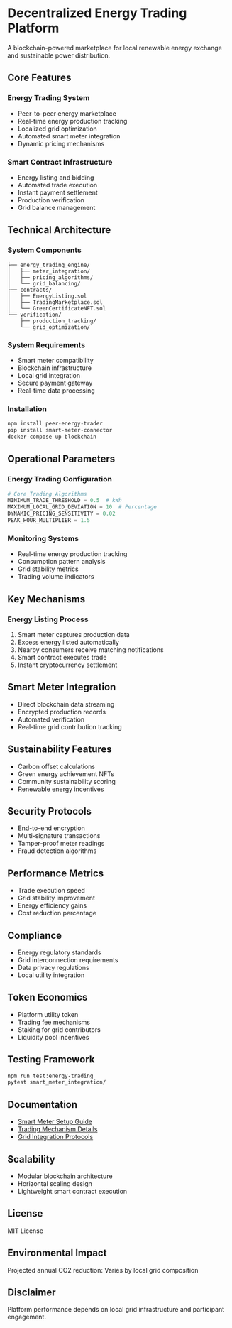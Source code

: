 # Decentralized Energy Trading Platform

A blockchain-powered marketplace for local renewable energy exchange and sustainable power distribution.

## Core Features

### Energy Trading System
- Peer-to-peer energy marketplace
- Real-time energy production tracking
- Localized grid optimization
- Automated smart meter integration
- Dynamic pricing mechanisms

### Smart Contract Infrastructure
- Energy listing and bidding
- Automated trade execution
- Instant payment settlement
- Production verification
- Grid balance management

## Technical Architecture

### System Components
```
├── energy_trading_engine/
│   ├── meter_integration/
│   ├── pricing_algorithms/
│   └── grid_balancing/
├── contracts/
│   ├── EnergyListing.sol
│   ├── TradingMarketplace.sol
│   └── GreenCertificateNFT.sol
└── verification/
    ├── production_tracking/
    └── grid_optimization/
```

### System Requirements
- Smart meter compatibility
- Blockchain infrastructure
- Local grid integration
- Secure payment gateway
- Real-time data processing

### Installation
```bash
npm install peer-energy-trader
pip install smart-meter-connector
docker-compose up blockchain
```

## Operational Parameters

### Energy Trading Configuration
```python
# Core Trading Algorithms
MINIMUM_TRADE_THRESHOLD = 0.5  # kWh
MAXIMUM_LOCAL_GRID_DEVIATION = 10  # Percentage
DYNAMIC_PRICING_SENSITIVITY = 0.02
PEAK_HOUR_MULTIPLIER = 1.5
```

### Monitoring Systems
- Real-time energy production tracking
- Consumption pattern analysis
- Grid stability metrics
- Trading volume indicators

## Key Mechanisms

### Energy Listing Process
1. Smart meter captures production data
2. Excess energy listed automatically
3. Nearby consumers receive matching notifications
4. Smart contract executes trade
5. Instant cryptocurrency settlement

## Smart Meter Integration
- Direct blockchain data streaming
- Encrypted production records
- Automated verification
- Real-time grid contribution tracking

## Sustainability Features
- Carbon offset calculations
- Green energy achievement NFTs
- Community sustainability scoring
- Renewable energy incentives

## Security Protocols
- End-to-end encryption
- Multi-signature transactions
- Tamper-proof meter readings
- Fraud detection algorithms

## Performance Metrics
- Trade execution speed
- Grid stability improvement
- Energy efficiency gains
- Cost reduction percentage

## Compliance
- Energy regulatory standards
- Grid interconnection requirements
- Data privacy regulations
- Local utility integration

## Token Economics
- Platform utility token
- Trading fee mechanisms
- Staking for grid contributors
- Liquidity pool incentives

## Testing Framework
```bash
npm run test:energy-trading
pytest smart_meter_integration/
```

## Documentation
- [Smart Meter Setup Guide](docs/meter_setup.md)
- [Trading Mechanism Details](docs/trading_rules.md)
- [Grid Integration Protocols](docs/grid_integration.md)

## Scalability
- Modular blockchain architecture
- Horizontal scaling design
- Lightweight smart contract execution

## License
MIT License

## Environmental Impact
Projected annual CO2 reduction: Varies by local grid composition

## Disclaimer
Platform performance depends on local grid infrastructure and participant engagement.
